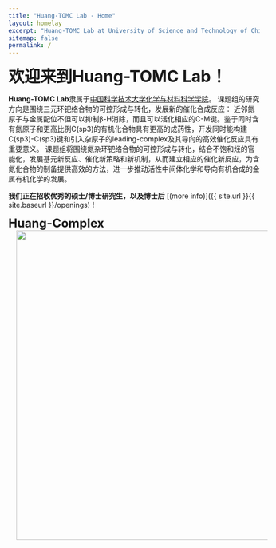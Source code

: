 ```yaml
---
title: "Huang-TOMC Lab - Home"
layout: homelay
excerpt: "Huang-TOMC Lab at University of Science and Technology of China."
sitemap: false
permalink: /
---
```


<div class="center">
  <b style="font-size:32px">欢迎来到Huang-TOMC Lab！</b>
</div>

**Huang-TOMC Lab**隶属于[中国科学技术大学化学与材料科学学院](https://scms.ustc.edu.cn/main.htm)。
课题组的研究方向是围绕三元环钯络合物的可控形成与转化，发展新的催化合成反应：
近邻氮原子与金属配位不但可以抑制β-H消除，而且可以活化相应的C-M键。鉴于同时含有氮原子和更高比例C(sp3)的有机化合物具有更高的成药性，开发同时能构建C(sp3)-C(sp3)键和引入杂原子的leading-complex及其导向的高效催化反应具有重要意义。
课题组将围绕氮杂环钯络合物的可控形成与转化，结合不饱和烃的官能化，发展基元新反应、催化新策略和新机制，从而建立相应的催化新反应，为含氮化合物的制备提供高效的方法，进一步推动活性中间体化学和导向有机合成的金属有机化学的发展。

**我们正在招收优秀的硕士/博士研究生，以及博士后** [(more info)]({{ site.url }}{{ site.baseurl }}/openings) **!**

<div class="center">
  <b style="font-size:24px">Huang-Complex</b>
  <img class="logopic" src="{{ site.url }}{{ site.baseurl }}/images/homepic/huang_complex.png" style="width: 620px; margin-left: 16px; margin-right: 16px">
  
  
</div>


